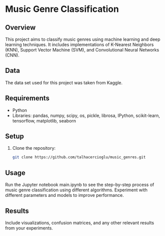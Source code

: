 # Music Genre Classification

## Overview

This project aims to classify music genres using machine learning and deep learning techniques. It includes implementations of K-Nearest Neighbors (KNN), Support Vector Machine (SVM), and Convolutional Neural Networks (CNN).

## Data

The data set used for this project was taken from Kaggle.

## Requirements

- Python
- Libraries: pandas, numpy, scipy, os, pickle, librosa, IPython, scikit-learn, tensorflow, matplotlib, seaborn

## Setup

1. Clone the repository:

   ```bash
   git clone https://github.com/talhacercioglu/music_genres.git
   
## Usage
Run the Jupyter notebook main.ipynb to see the step-by-step process of music genre classification using different algorithms.
Experiment with different parameters and models to improve performance.

## Results
Include visualizations, confusion matrices, and any other relevant results from your experiments.

